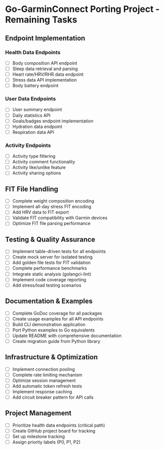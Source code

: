 # Go-GarminConnect Porting Project - Remaining Tasks

## Endpoint Implementation
### Health Data Endpoints
- [ ] Body composition API endpoint
- [ ] Sleep data retrieval and parsing
- [ ] Heart rate/HRV/RHR data endpoint
- [ ] Stress data API implementation
- [ ] Body battery endpoint

### User Data Endpoints
- [ ] User summary endpoint
- [ ] Daily statistics API
- [ ] Goals/badges endpoint implementation
- [ ] Hydration data endpoint
- [ ] Respiration data API

### Activity Endpoints
- [ ] Activity type filtering
- [ ] Activity comment functionality
- [ ] Activity like/unlike feature
- [ ] Activity sharing options

## FIT File Handling
- [ ] Complete weight composition encoding
- [ ] Implement all-day stress FIT encoding
- [ ] Add HRV data to FIT export
- [ ] Validate FIT compatibility with Garmin devices
- [ ] Optimize FIT file parsing performance

## Testing & Quality Assurance
- [ ] Implement table-driven tests for all endpoints
- [ ] Create mock server for isolated testing
- [ ] Add golden file tests for FIT validation
- [ ] Complete performance benchmarks
- [ ] Integrate static analysis (golangci-lint)
- [ ] Implement code coverage reporting
- [ ] Add stress/load testing scenarios

## Documentation & Examples
- [ ] Complete GoDoc coverage for all packages
- [ ] Create usage examples for all API endpoints
- [ ] Build CLI demonstration application
- [ ] Port Python examples to Go equivalents
- [ ] Update README with comprehensive documentation
- [ ] Create migration guide from Python library

## Infrastructure & Optimization
- [ ] Implement connection pooling
- [ ] Complete rate limiting mechanism
- [ ] Optimize session management
- [ ] Add automatic token refresh tests
- [ ] Implement response caching
- [ ] Add circuit breaker pattern for API calls

## Project Management
- [ ] Prioritize health data endpoints (critical path)
- [ ] Create GitHub project board for tracking
- [ ] Set up milestone tracking
- [ ] Assign priority labels (P0, P1, P2)
